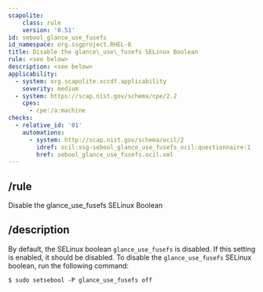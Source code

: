 ```yaml
---
scapolite:
    class: rule
    version: '0.51'
id: sebool_glance_use_fusefs
id_namespace: org.ssgproject.RHEL-8
title: Disable the glance\_use\_fusefs SELinux Boolean
rule: <see below>
description: <see below>
applicability:
  - system: org.scapolite.xccdf.applicability
    severity: medium
  - system: https://scap.nist.gov/schema/cpe/2.2
    cpes:
      - cpe:/a:machine
checks:
  - relative_id: '01'
    automations:
      - system: http://scap.nist.gov/schema/ocil/2
        idref: ocil:ssg-sebool_glance_use_fusefs_ocil:questionnaire:1
        href: sebool_glance_use_fusefs.ocil.xml
---
```



## /rule

Disable the glance\_use\_fusefs SELinux Boolean

## /description

By
default, the SELinux boolean `glance_use_fusefs` is disabled. If this
setting is enabled, it should be disabled. To disable the
`glance_use_fusefs` SELinux boolean, run the following command:

``` 
$ sudo setsebool -P glance_use_fusefs off
```
